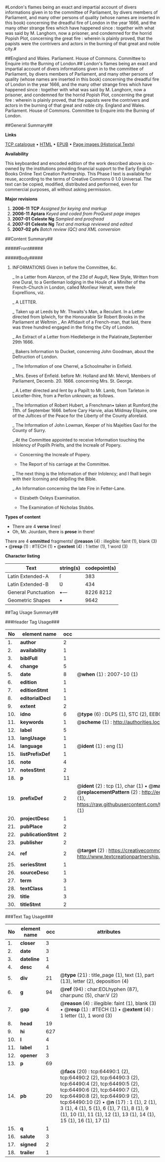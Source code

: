 #London's flames being an exact and impartial account of divers informations given in to the committee of Parliament, by divers members of Parliament, and many other persons of quality (whose names are inserted in this book) concerning the dreadful fire of London in the year 1666, and the many other strange fires which have happened since : together with what was said by M. Langhorn, now a prisoner, and condemned for the horrid Popish Plot, concerning the great fire : wherein is plainly proved, that the papists were the contrivers and actors in the burning of that great and noble city.#

##England and Wales. Parliament. House of Commons. Committee to Enquire into the Burning of London.##
London's flames being an exact and impartial account of divers informations given in to the committee of Parliament, by divers members of Parliament, and many other persons of quality (whose names are inserted in this book) concerning the dreadful fire of London in the year 1666, and the many other strange fires which have happened since : together with what was said by M. Langhorn, now a prisoner, and condemned for the horrid Popish Plot, concerning the great fire : wherein is plainly proved, that the papists were the contrivers and actors in the burning of that great and noble city.
England and Wales. Parliament. House of Commons. Committee to Enquire into the Burning of London.

##General Summary##

**Links**

[TCP catalogue](http://www.ota.ox.ac.uk/tcp/)  • 
[HTML](http://tei.it.ox.ac.uk/tcp/Texts-HTML/free/A49/A49094.html)  • 
[EPUB](http://tei.it.ox.ac.uk/tcp/Texts-EPUB/free/A49/A49094.epub) • 
[Page images (Historical Texts)](https://data.historicaltexts.jisc.ac.uk/view?pubId=eebo-12619888e&pageId=eebo-12619888e-64490-1)

**Availability**

This keyboarded and encoded edition of the
	       work described above is co-owned by the institutions
	       providing financial support to the Early English Books
	       Online Text Creation Partnership. This Phase I text is
	       available for reuse, according to the terms of Creative
	       Commons 0 1.0 Universal. The text can be copied,
	       modified, distributed and performed, even for
	       commercial purposes, all without asking permission.

**Major revisions**

1. __2006-11__ __TCP__ *Assigned for keying and markup*
1. __2006-11__ __Aptara__ *Keyed and coded from ProQuest page images*
1. __2007-01__ __Celeste Ng__ *Sampled and proofread*
1. __2007-01__ __Celeste Ng__ *Text and markup reviewed and edited*
1. __2007-02__ __pfs__ *Batch review (QC) and XML conversion*

##Content Summary##

#####Front#####

#####Body#####

1. INFORMATIONS
Given in before the
Committee, &c.

    _ In a Letter from Alanzon, of the 23d of Auguſt, New Style, Written from
one Dural, to a Gentleman lodging in the Houſe of a Miniſter of the
French-Church in London, called Monſieur Heralt, were theſe Expreſſions,
viz.

    _ A LETTER.

    _ Taken up at Leeds by Mr. Thwaits's Man, a Recuſant.
In a Letter directed from Ipſwich, for the Honourable Sir Robert Brooks in the
Parliament at Weſtmin
    _ An Affidavit of a French-man, that ſaid, there was three hundred
engaged in the firing the City of London.

    _ An Extract of a Letter from Hiedleberge in the Palatinate,September 29th 1666.

    _ Bakers Information to Ducket, concerning John Goodman, about
the Deſtruction of London.

    _ The Information of one Cherrel, a Schoolmaſter in Enfield.

    _ Mrs. Eeves of Enfield. before Mr. Holland and Mr. Mervil, Members of Parliament,
Decemb. 20. 1666. concerning Mrs. St. George.

    _ A Letter directed and ſent by a Papiſt to Mr. Lamb, from Tarleton in
Leiceſter-ſhire, from a Perſon unknown; as follows.

    _ The Information of Robert Hubert, a Frenchman▪ taken at Rumford,the 11th. of
September 1666. before Cary Harvie, alias Mildmay Eſquire, one of the Juſtices
of the Peace for the Liberty of the County aforeſaid.

    _ The Information of John Lowman, Keeper of his Majeſties Gaol
for the County of Surry.

    _ At the Committee appointed to receive Information touching the
Inſolency of Popiſh Prieſts, and the Increaſe of Popery.

      * Concerning the Increaſe of Popery.

      * The Report of his carriage at the Committee.

    _ The next thing is the Information of their Inſolency; and I ſhall begin
with their ſcorning and deſpiſing the Bible.

    _ An Information concerning the late Fire in
Fetter-Lane.

      * Elizabeth Oxleys Examination.

      * The Examination of Nicholas Stubbs.

**Types of content**

  * There are 4 **verse** lines!
  * Oh, Mr. Jourdain, there is **prose** in there!

There are 4 **ommitted** fragments! 
 @__reason__ (4) : illegible: faint (1), blank (3)  •  @__resp__ (1) : #TECH (1)  •  @__extent__ (4) : 1 letter (1), 1 word (3)

**Character listing**


|Text|string(s)|codepoint(s)|
|---|---|---|
|Latin Extended-A|ſ|383|
|Latin Extended-B|Ʋ|434|
|General Punctuation|•—|8226 8212|
|Geometric Shapes|▪|9642|

##Tag Usage Summary##

###Header Tag Usage###

|No|element name|occ|attributes|
|---|---|---|---|
|1.|__author__|2||
|2.|__availability__|1||
|3.|__biblFull__|1||
|4.|__change__|5||
|5.|__date__|8| @__when__ (1) : 2007-10 (1)|
|6.|__edition__|1||
|7.|__editionStmt__|1||
|8.|__editorialDecl__|1||
|9.|__extent__|2||
|10.|__idno__|6| @__type__ (6) : DLPS (1), STC (2), EEBO-CITATION (1), OCLC (1), VID (1)|
|11.|__keywords__|1| @__scheme__ (1) : http://authorities.loc.gov/ (1)|
|12.|__label__|5||
|13.|__langUsage__|1||
|14.|__language__|1| @__ident__ (1) : eng (1)|
|15.|__listPrefixDef__|1||
|16.|__note__|4||
|17.|__notesStmt__|2||
|18.|__p__|11||
|19.|__prefixDef__|2| @__ident__ (2) : tcp (1), char (1)  •  @__matchPattern__ (2) : ([0-9\-]+):([0-9IVX]+) (1), (.+) (1)  •  @__replacementPattern__ (2) : http://eebo.chadwyck.com/downloadtiff?vid=$1&page=$2 (1), https://raw.githubusercontent.com/textcreationpartnership/Texts/master/tcpchars.xml#$1 (1)|
|20.|__projectDesc__|1||
|21.|__pubPlace__|2||
|22.|__publicationStmt__|2||
|23.|__publisher__|2||
|24.|__ref__|2| @__target__ (2) : https://creativecommons.org/publicdomain/zero/1.0/ (1), http://www.textcreationpartnership.org/docs/. (1)|
|25.|__seriesStmt__|1||
|26.|__sourceDesc__|1||
|27.|__term__|3||
|28.|__textClass__|1||
|29.|__title__|3||
|30.|__titleStmt__|2||


###Text Tag Usage###

|No|element name|occ|attributes|
|---|---|---|---|
|1.|__closer__|3||
|2.|__date__|3||
|3.|__dateline__|1||
|4.|__desc__|4||
|5.|__div__|21| @__type__ (21) : title_page (1), text (1), part (13), letter (2), deposition (4)|
|6.|__g__|94| @__ref__ (94) : char:EOLhyphen (87), char:punc (5), char:V (2)|
|7.|__gap__|4| @__reason__ (4) : illegible: faint (1), blank (3)  •  @__resp__ (1) : #TECH (1)  •  @__extent__ (4) : 1 letter (1), 1 word (3)|
|8.|__head__|19||
|9.|__hi__|627||
|10.|__l__|4||
|11.|__label__|1||
|12.|__opener__|3||
|13.|__p__|69||
|14.|__pb__|20| @__facs__ (20) : tcp:64490:1 (2), tcp:64490:2 (2), tcp:64490:3 (2), tcp:64490:4 (2), tcp:64490:5 (2), tcp:64490:6 (2), tcp:64490:7 (2), tcp:64490:8 (2), tcp:64490:9 (2), tcp:64490:10 (2)  •  @__n__ (17) : 1 (1), 2 (1), 3 (1), 4 (1), 5 (1), 6 (1), 7 (1), 8 (1), 9 (1), 10 (1), 11 (1), 12 (1), 13 (1), 14 (1), 15 (1), 16 (1), 17 (1)|
|15.|__q__|1||
|16.|__salute__|3||
|17.|__signed__|2||
|18.|__trailer__|1||
